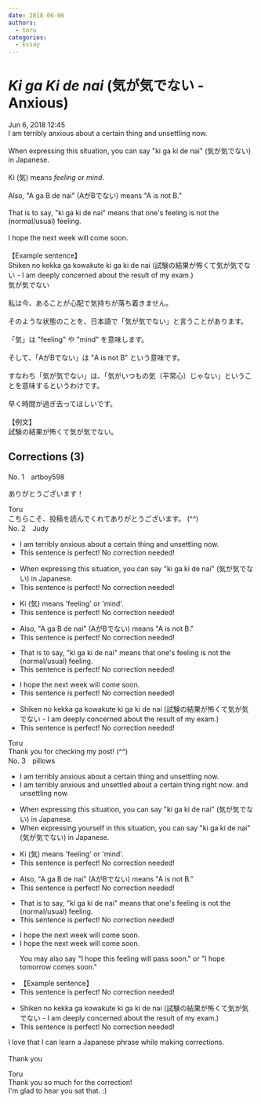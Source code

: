```yaml
---
date: 2018-06-06
authors:
  - toru
categories:
  - Essay
---
```


<h1 id="subject_show"><strong><em>Ki ga Ki de nai</strong></em> (気が気でない - Anxious)</h1>
<div class="date">Jun 6, 2018 12:45</div>
<div id="post"><div id="body_show_ori">
I am terribly anxious about a certain thing and unsettling now.<br/><br/>When expressing this situation, you can say "ki ga ki de nai" (気が気でない) in Japanese.<br/><br/>Ki (気) means <em>feeling</em> or <em>mind</em>.<br/><br/>Also, "A ga B de nai" (AがBでない) means "A is not B."<br/><br/>That is to say, "ki ga ki de nai" means that one's feeling is not the (normal/usual) feeling.<br/><br/>I hope the next week will come soon.<br/><br/>【Example sentence】<br/>Shiken no kekka ga kowakute ki ga ki de nai (試験の結果が怖くて気が気でない - I am deeply concerned about the result of my exam.) 
</div></div>

<!-- more -->

<div id="post_ja"><div id="body_show_mo">
気が気でない<br/><br/>私は今、あることが心配で気持ちが落ち着きません。<br/><br/>そのような状態のことを、日本語で「気が気でない」と言うことがあります。<br/><br/>「気」は "feeling" や "mind" を意味します。<br/><br/>そして、「AがBでない」は "A is not B" という意味です。<br/><br/>すなわち「気が気でない」は、「気がいつもの気（平常心）じゃない」ということを意味するというわけです。<br/><br/>早く時間が過ぎ去ってほしいです。<br/><br/>【例文】<br/>試験の結果が怖くて気が気でない。
</div></div>

## Corrections (3)
<div id="block"><div class="first_name"> No. 1　<span class="just_name">artboy598</span></div><div id="block2">
<p class="comment_small">
 ありがとうございます！
</p>

</div><div class="name"><span class="just_name">Toru</span><br>
こちらこそ、投稿を読んでくれてありがとうございます。 (^^)
</div>
</div>
<div id="block"><div class="first_name"> No. 2　<span class="just_name">Judy</span></div><div id="block2">
<ul class="correction_field">
<li class="incorrect">I am terribly anxious about a certain thing and unsettling now.</li>
<li class="corrected perfect">This sentence is perfect! No correction needed!</li>
</ul>
<ul class="correction_field">
<li class="incorrect">When expressing this situation, you can say "ki ga ki de nai" (気が気でない) in Japanese.</li>
<li class="corrected perfect">This sentence is perfect! No correction needed!</li>
</ul>
<ul class="correction_field">
<li class="incorrect">Ki (気) means 'feeling' or 'mind'.</li>
<li class="corrected perfect">This sentence is perfect! No correction needed!</li>
</ul>
<ul class="correction_field">
<li class="incorrect">Also, "A ga B de nai" (AがBでない) means "A is not B."</li>
<li class="corrected perfect">This sentence is perfect! No correction needed!</li>
</ul>
<ul class="correction_field">
<li class="incorrect">That is to say, "ki ga ki de nai" means that one's feeling is not the (normal/usual) feeling.</li>
<li class="corrected perfect">This sentence is perfect! No correction needed!</li>
</ul>
<ul class="correction_field">
<li class="incorrect">I hope the next week will come soon.</li>
<li class="corrected perfect">This sentence is perfect! No correction needed!</li>
</ul>
<ul class="correction_field">
<li class="incorrect">Shiken no kekka ga kowakute ki ga ki de nai (試験の結果が怖くて気が気でない - I am deeply concerned about the result of my exam.) </li>
<li class="corrected perfect">This sentence is perfect! No correction needed!</li>
</ul>
</div><div class="name"><span class="just_name">Toru</span><br>
Thank you for checking my post! (^^)
</div>
</div>
<div id="block"><div class="first_name"> No. 3　<span class="just_name">pillows</span></div><div id="block2">
<ul class="correction_field">
<li class="incorrect">I am terribly anxious about a certain thing and unsettling now.</li>
<li class="corrected correct">
I am terribly anxious <span class="f_blue">and unsettled</span> about a certain thing <span class="f_blue">right now.</span> <span class="sline">and unsettling now.</span>
</li>
</ul>
<ul class="correction_field">
<li class="incorrect">When expressing this situation, you can say "ki ga ki de nai" (気が気でない) in Japanese.</li>
<li class="corrected correct">
When expressing <span class="f_blue">yourself in</span> this situation, you can say "ki ga ki de nai" (気が気でない) in Japanese.
</li>
</ul>
<ul class="correction_field">
<li class="incorrect">Ki (気) means 'feeling' or 'mind'.</li>
<li class="corrected perfect">This sentence is perfect! No correction needed!</li>
</ul>
<ul class="correction_field">
<li class="incorrect">Also, "A ga B de nai" (AがBでない) means "A is not B."</li>
<li class="corrected perfect">This sentence is perfect! No correction needed!</li>
</ul>
<ul class="correction_field">
<li class="incorrect">That is to say, "ki ga ki de nai" means that one's feeling is not the (normal/usual) feeling.</li>
<li class="corrected perfect">This sentence is perfect! No correction needed!</li>
</ul>
<ul class="correction_field">
<li class="incorrect">I hope the next week will come soon.</li>
<li class="corrected correct">
I hope<span class="sline"> the </span>next week will come soon.
<p class="correction_comment">You may also say "I hope this feeling will pass soon." or  "I hope tomorrow comes soon."</p>
</li>
</ul>
<ul class="correction_field">
<li class="incorrect">【Example sentence】</li>
<li class="corrected perfect">This sentence is perfect! No correction needed!</li>
</ul>
<ul class="correction_field">
<li class="incorrect">Shiken no kekka ga kowakute ki ga ki de nai (試験の結果が怖くて気が気でない - I am deeply concerned about the result of my exam.) </li>
<li class="corrected perfect">This sentence is perfect! No correction needed!</li>
</ul>
<p class="comment_small">
 I love that I can learn a Japanese phrase while making corrections.
 <br/>
 <br/>
 Thank you
</p>

</div><div class="name"><span class="just_name">Toru</span><br>
Thank you so much for the correction!<br/>I'm glad to hear you sat that. :)
</div>
</div>
